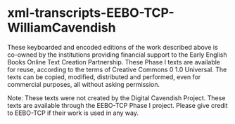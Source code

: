 # xml-transcripts-EEBO-TCP-WilliamCavendish

These keyboarded and encoded editions of the work described above is co-owned by the institutions providing financial support to the Early English Books Online Text Creation Partnership. These Phase I texts are available for reuse, according to the terms of Creative Commons 0 1.0 Universal. The texts can be copied, modified, distributed and performed, even for commercial purposes, all without asking permission.

Note: These texts were not created by the Digital Cavendish Project. These texts are available through the EEBO-TCP Phase I project. Please give credit to EEBO-TCP if their work is used in any way.
